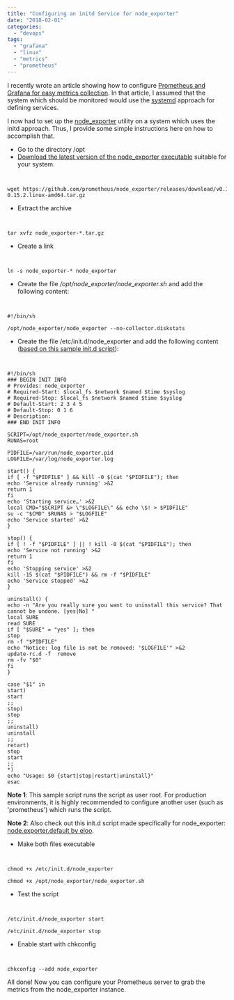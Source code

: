 ```yaml
---
title: "Configuring an initd Service for node_exporter"
date: "2018-02-01"
categories: 
  - "devops"
tags: 
  - "grafana"
  - "linux"
  - "metrics"
  - "prometheus"
---
```


I recently wrote an article showing how to configure [Prometheus and Grafana for easy metrics collection](http://maxrohde.com/2018/01/23/setting-up-prometheus-and-grafana-for-centos-rhel-7-monitoring/). In that article, I assumed that the system which should be monitored would use the [systemd](https://en.wikipedia.org/wiki/Systemd) approach for defining services.

I now had to set up the [node\_exporter](https://github.com/prometheus/node_exporter) utility on a system which uses the initd approach. Thus, I provide some simple instructions here on how to accomplish that.

- Go to the directory /opt
- [Download the latest version of the node\_exporter executable](https://prometheus.io/download/#node_exporter) suitable for your system.

```


wget https://github.com/prometheus/node_exporter/releases/download/v0.15.2/node_exporter-0.15.2.linux-amd64.tar.gz

```

- Extract the archive

```


tar xvfz node_exporter-*.tar.gz

```

- Create a link

```


ln -s node_exporter-* node_exporter

```

- Create the file _/opt/node\_exporter/node\_exporter.sh_ and add the following content:

```


#!/bin/sh

/opt/node_exporter/node_exporter --no-collector.diskstats

```

- Create the file /etc/init.d/node\_exporter and add the following content ([based on this sample init.d script](https://gist.github.com/naholyr/4275302)):

```


#!/bin/sh
### BEGIN INIT INFO
# Provides: node_exporter
# Required-Start: $local_fs $network $named $time $syslog
# Required-Stop: $local_fs $network $named $time $syslog
# Default-Start: 2 3 4 5
# Default-Stop: 0 1 6
# Description:
### END INIT INFO

SCRIPT=/opt/node_exporter/node_exporter.sh
RUNAS=root

PIDFILE=/var/run/node_exporter.pid
LOGFILE=/var/log/node_exporter.log

start() {
if [ -f "$PIDFILE" ] && kill -0 $(cat "$PIDFILE"); then
echo 'Service already running' >&2
return 1
fi
echo 'Starting service…' >&2
local CMD="$SCRIPT &> \"$LOGFILE\" && echo \$! > $PIDFILE"
su -c "$CMD" $RUNAS > "$LOGFILE"
echo 'Service started' >&2
}

stop() {
if [ ! -f "$PIDFILE" ] || ! kill -0 $(cat "$PIDFILE"); then
echo 'Service not running' >&2
return 1
fi
echo 'Stopping service' >&2
kill -15 $(cat "$PIDFILE") && rm -f "$PIDFILE"
echo 'Service stopped' >&2
}

uninstall() {
echo -n "Are you really sure you want to uninstall this service? That cannot be undone. [yes|No] "
local SURE
read SURE
if [ "$SURE" = "yes" ]; then
stop
rm -f "$PIDFILE"
echo "Notice: log file is not be removed: '$LOGFILE'" >&2
update-rc.d -f  remove
rm -fv "$0"
fi
}

case "$1" in
start)
start
;;
stop)
stop
;;
uninstall)
uninstall
;;
retart)
stop
start
;;
*)
echo "Usage: $0 {start|stop|restart|uninstall}"
esac

```

**Note 1**: This sample script runs the script as user root. For production environments, it is highly recommended to configure another user (such as 'prometheus') which runs the script.

**Note 2**: Also check out this init.d script made specifically for node\_exporter: [node.exporter.default by eloo](https://gist.github.com/eloo/a06d7c70ff2a841b7bb98cd322b851b9).

- Make both files executable

```


chmod +x /etc/init.d/node_exporter

chmod +x /opt/node_exporter/node_exporter.sh

```

- Test the script

```


/etc/init.d/node_exporter start

/etc/init.d/node_exporter stop

```

- Enable start with chkconfig

```


chkconfig --add node_exporter

```

All done! Now you can configure your Prometheus server to grab the metrics from the node\_exporter instance.
